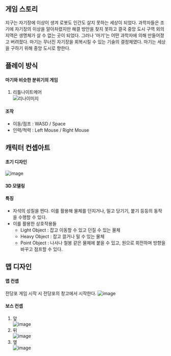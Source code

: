 ## 게임 스토리

지구는 자기장에 이상이 생겨 로봇도 인간도 살지 못하는 세상이 되었다. 
과학자들은 조기에 자기장의 이상을 알아차렸지만 해결 방안을 찾지 못하고 결국 중앙 도시 구역 외의 지역은 생명체가 살 수 없는 곳이 되었다.
그러나 '마기'는 어떤 과학자에 의해 만들어졌고 버려졌다. 
마기는 무너진 자기장을 회복시킬 수 있는 기술의 결정체였다.
마기는 세상을 구하기 위해 중앙 도시로 향한다.

## 플레이 방식

#### 마기와 비슷한 분위기의 게임
1. 리틀나이트메어</br>
![리나이미지](https://github.com/user-attachments/assets/836e9e5d-ae06-4597-bfc9-c33ca512fe9a)


#### 조작
- 이동/점프 : WASD / Space
- 인력/척력 : Left Mouse / Right Mouse

## 캐릭터 컨셉아트
#### 초기 디자인
![image](https://github.com/user-attachments/assets/b50cc074-8bb9-4709-9a48-366c2028e6d4)

#### 3D 모델링


#### 특징
- 자석의 성질을 띈다. 이를 활용해 물체를 던지거나, 밀고 당기기, 붙기 등등의 동작을 수행할 수 있다.
- 이를 활용한 상호작용들</br>
  - Light Object : 잡고 이동할 수 있고 던질 수 있는 물체
  - Heavy Object : 잡고 끌거나 밀 수 있는 물체
  - Point Object : 나사나 철봉 같은 물체에 붙을 수 있고, 원으로 회전하며 방향을 바꾸고 점프할 수 있다.
 

## 맵 디자인

#### 맵 컨셉
전당포
게임 시작 시 전당포의 창고에서 시작한다.
![image](https://github.com/user-attachments/assets/fd9eeff0-72cd-4ee4-ae0b-723b3f0e734e)


#### 보스 컨셉
1. 앞</br>
![image](https://github.com/user-attachments/assets/519a11ff-1fae-42bf-9232-c199b4ae5c9d)
2. 뒤</br>
![image](https://github.com/user-attachments/assets/b4799db4-fa03-465b-a160-ce90333c219d)
3. 옆</br>
![image](https://github.com/user-attachments/assets/d810735b-9ae6-4624-80de-e3f2515a5cf8)

